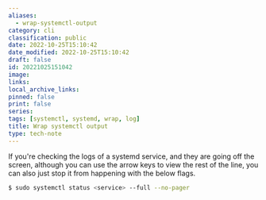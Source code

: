 ```yaml
---
aliases:
  - wrap-systemctl-output
category: cli
classification: public
date: 2022-10-25T15:10:42
date_modified: 2022-10-25T15:10:42
draft: false
id: 20221025151042
image: 
links: 
local_archive_links: 
pinned: false
print: false
series: 
tags: [systemctl, systemd, wrap, log]
title: Wrap systemctl output
type: tech-note
---
```


If you're checking the logs of a systemd service, and they are going off the screen, although you can use the arrow keys to view the rest of the line, you can also just stop it from happening with the below flags.

```sh
$ sudo systemctl status <service> --full --no-pager
```

